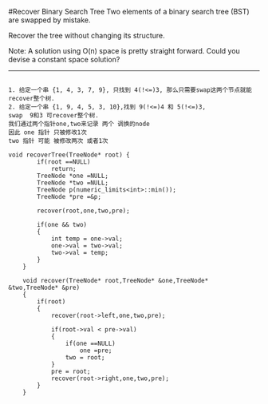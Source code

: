 #Recover Binary Search Tree
Two elements of a binary search tree (BST) are swapped by mistake.

Recover the tree without changing its structure.

Note:
A solution using O(n) space is pretty straight forward. Could you devise a constant space solution?



---


```

1. 给定一个串 {1, 4, 3, 7, 9}, 只找到 4(!<=)3, 那么只需要swap这两个节点就能recover整个树.
2. 给定一个串 {1, 9, 4, 5, 3, 10},找到 9(!<=)4 和 5(!<=)3, 
swap  9和3 可recover整个树.
我们通过两个指针one,two来记录 两个 调换的node
因此 one 指针 只被修改1次
two 指针 可能 被修改两次 或者1次

void recoverTree(TreeNode* root) {
        if(root ==NULL)
            return;
        TreeNode *one =NULL;
        TreeNode *two =NULL;
        TreeNode p(numeric_limits<int>::min());
        TreeNode *pre =&p;
        
        recover(root,one,two,pre);
        
        if(one && two)
        {
            int temp = one->val;
            one->val = two->val;
            two->val = temp;
        }
    }
    
    void recover(TreeNode* root,TreeNode* &one,TreeNode* &two,TreeNode* &pre)
    {
        if(root)
        {
            recover(root->left,one,two,pre);
            
            if(root->val < pre->val)
            {
                if(one ==NULL)
                    one =pre;
                two = root;
            }
            pre = root;
            recover(root->right,one,two,pre);
        }
    }
```